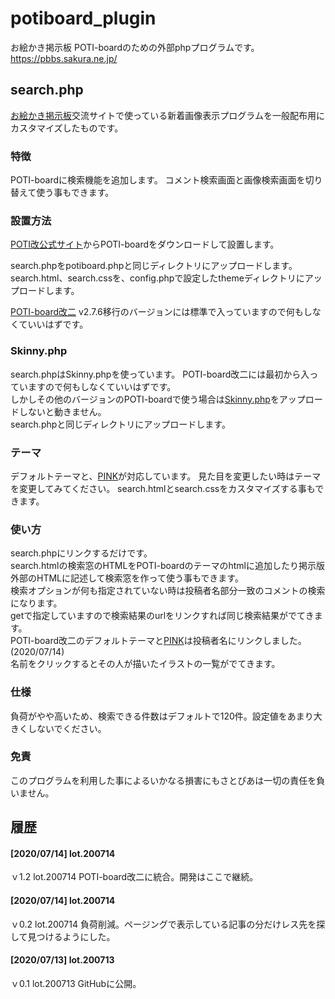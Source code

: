 # potiboard_plugin
お絵かき掲示板 POTI-boardのための外部phpプログラムです。 https://pbbs.sakura.ne.jp/

## search.php

[お絵かき掲示板](https://pbbs.sakura.ne.jp/)交流サイトで使っている新着画像表示プログラムを一般配布用にカスタマイズしたものです。

### 特徴

POTI-boardに検索機能を追加します。
コメント検索画面と画像検索画面を切り替えて使う事もできます。

### 設置方法

[POTI改公式サイト](https://poti-k.info/)からPOTI-boardをダウンロードして設置します。

search.phpをpotiboard.phpと同じディレクトリにアップロードします。 
search.html、search.cssを、config.phpで設定したthemeディレクトリにアップロードします。

[POTI-board改二](https://github.com/sakots/poti-kaini) v2.7.6移行のバージョンには標準で入っていますので何もしなくていいはずです。

### Skinny.php

search.phpはSkinny.phpを使っています。
POTI-board改二には最初から入っていますので何もしなくていいはずです。  
しかしその他のバージョンのPOTI-boardで使う場合は[Skinny.php](http://skinny.sx68.net/)をアップロードしないと動きません。  
search.phpと同じディレクトリにアップロードします。

### テーマ

デフォルトテーマと、[PINK](https://github.com/satopian/pink)が対応しています。
見た目を変更したい時はテーマを変更してみてください。
search.htmlとsearch.cssをカスタマイズする事もできます。

### 使い方

search.phpにリンクするだけです。  
search.htmlの検索窓のHTMLをPOTI-boardのテーマのhtmlに追加したり掲示版外部のHTMLに記述して検索窓を作って使う事もできます。    
検索オプションが何も指定されていない時は投稿者名部分一致のコメントの検索になります。  
getで指定していますので検索結果のurlをリンクすれば同じ検索結果がでてきます。  
POTI-board改二のデフォルトテーマと[PINK](https://github.com/satopian/pink)は投稿者名にリンクしました。(2020/07/14)    
名前をクリックするとその人が描いたイラストの一覧がでてきます。  

### 仕様

負荷がやや高いため、検索できる件数はデフォルトで120件。設定値をあまり大きくしないでください。

### 免責

このプログラムを利用した事によるいかなる損害にもさとぴあは一切の責任を負いません。

## 履歴
#### [2020/07/14] lot.200714
ｖ1.2 lot.200714 POTI-board改二に統合。開発はここで継続。
#### [2020/07/14] lot.200714
ｖ0.2 lot.200714 負荷削減。ページングで表示している記事の分だけレス先を探して見つけるようにした。
#### [2020/07/13] lot.200713
ｖ0.1 lot.200713 GitHubに公開。
